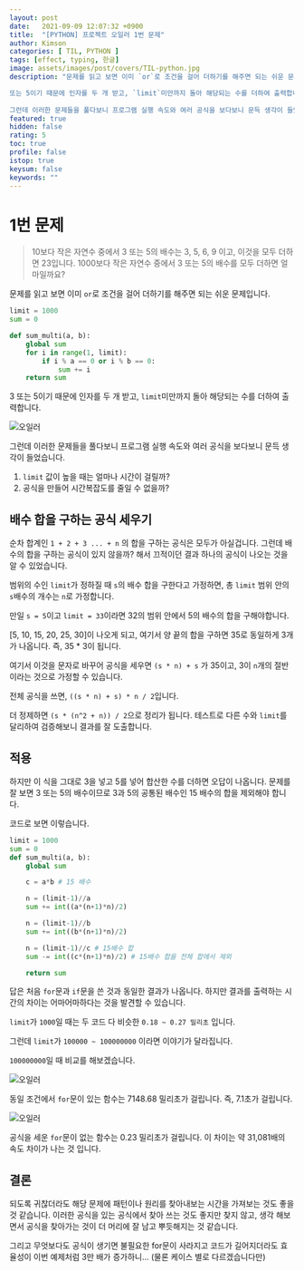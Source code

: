 ```yaml
---
layout: post
date:   2021-09-09 12:07:32 +0900
title:  "[PYTHON] 프로젝트 오일러 1번 문제"
author: Kimson
categories: [ TIL, PYTHON ]
tags: [effect, typing, 한글]
image: assets/images/post/covers/TIL-python.jpg
description: "문제를 읽고 보면 이미 `or`로 조건을 걸어 더하기를 해주면 되는 쉬운 문제입니다.

또는 5이기 때문에 인자를 두 개 받고, `limit`미만까지 돌아 해당되는 수를 더하여 출력합니다.
 
그런데 이러한 문제들을 풀다보니 프로그램 실행 속도와 여러 공식을 보다보니 문득 생각이 들었습니다."
featured: true
hidden: false
rating: 5
toc: true
profile: false
istop: true
keysum: false
keywords: ""
---
```


# 1번 문제

> 10보다 작은 자연수 중에서 3 또는 5의 배수는 3, 5, 6, 9 이고, 이것을 모두 더하면 23입니다.
> 1000보다 작은 자연수 중에서 3 또는 5의 배수를 모두 더하면 얼마일까요?

문제를 읽고 보면 이미 `or`로 조건을 걸어 더하기를 해주면 되는 쉬운 문제입니다.

```python
limit = 1000
sum = 0

def sum_multi(a, b):
    global sum
    for i in range(1, limit):
        if i % a == 0 or i % b == 0:
            sum += i
    return sum
```

3 또는 5이기 때문에 인자를 두 개 받고, `limit`미만까지 돌아 해당되는 수를 더하여 출력합니다.

![오일러]({{site.baseurl}}/assets/images/post/algo/algo01.png)

그런데 이러한 문제들을 풀다보니 프로그램 실행 속도와 여러 공식을 보다보니 문득 생각이 들었습니다.

1. `limit` 값이 높을 때는 얼마나 시간이 걸릴까?
2. 공식을 만들어 시간복잡도를 줄일 수 없을까?

## 배수 합을 구하는 공식 세우기

순차 합계인 `1 + 2 + 3 ... + n` 의 합을 구하는 공식은 모두가 아실겁니다. 그런데 배수의 합을 구하는 공식이 있지 않을까? 해서 끄적이던 결과 하나의 공식이 나오는 것을 알 수 있었습니다.

범위의 수인 `limit`가 정하질 때 `s`의 배수 합을 구한다고 가정하면, 총 `limit` 범위 안의 `s`배수의 개수는 `n`로 가정합니다.

만일 `s = 5`이고 `limit = 33`이라면 32의 범위 안에서 5의 배수의 합을 구해야합니다.

[5, 10, 15, 20, 25, 30]이 나오게 되고, 여기서 양 끝의 합을 구하면 35로 동일하게 3개가 나옵니다. 즉, 35 * 3이 됩니다.

여기서 이것을 문자로 바꾸어 공식을 세우면 `(s * n) + s` 가 35이고, 3이 `n`개의 절반이라는 것으로 가정할 수 있습니다.

전체 공식을 쓰면, `((s * n) + s) * n / 2`입니다.

더 정제하면 `(s * (n^2 + n)) / 2`으로 정리가 됩니다. 테스트로 다른 수와 `limit`를 달리하여 검증해보니 결과를 잘 도출합니다.

## 적용

하지만 이 식을 그대로 3을 넣고 5를 넣어 합산한 수를 더하면 오답이 나옵니다. 문제를 잘 보면 3 또는 5의 배수이므로 3과 5의 공통된 배수인 15 배수의 합을 제외해야 합니다.

코드로 보면 이렇습니다.

```python
limit = 1000
sum = 0
def sum_multi(a, b):
    global sum

    c = a*b # 15 배수

    n = (limit-1)//a
    sum += int((a*(n+1)*n)/2)

    n = (limit-1)//b
    sum += int((b*(n+1)*n)/2)

    n = (limit-1)//c # 15배수 합
    sum -= int((c*(n+1)*n)/2) # 15배수 합을 전체 합에서 제외

    return sum
```

답은 처음 `for`문과 `if`문을 쓴 것과 동일한 결과가 나옵니다. 하지만 결과를 출력하는 시간의 차이는 어마어마하다는 것을 발견할 수 있습니다.

`limit`가 `1000`일 때는 두 코드 다 비슷한 `0.18 ~ 0.27 밀리초` 입니다.

그런데 `limit`가 `100000 ~ 100000000` 이라면 이야기가 달라집니다.

`100000000`일 때 비교를 해보겠습니다.

![오일러]({{site.baseurl}}/assets/images/post/algo/algo03.png)

동일 조건에서 `for`문이 있는 함수는 7148.68 밀리초가 걸립니다. 즉, 7.1초가 걸립니다.

![오일러]({{site.baseurl}}/assets/images/post/algo/algo02.png)

공식을 세운 `for`문이 없는 함수는 0.23 밀리초가 걸립니다. 이 차이는 약 31,081배의 속도 차이가 나는 것 입니다.

## 결론

되도록 귀찮더라도 해당 문제에 패턴이나 원리를 찾아내보는 시간을 가져보는 것도 좋을 것 같습니다. 이러한 공식을 있는 공식에서 찾아 쓰는 것도 좋지만 찾지 않고, 생각 해보면서 공식을 찾아가는 것이 더 머리에 잘 남고 뿌듯해지는 것 같습니다.

그리고 무엇보다도 공식이 생기면 불필요한 for문이 사라지고 코드가 길어지더라도 효율성이 이번 예제처럼 3만 배가 증가하니... (물론 케이스 별로 다르겠습니다만)